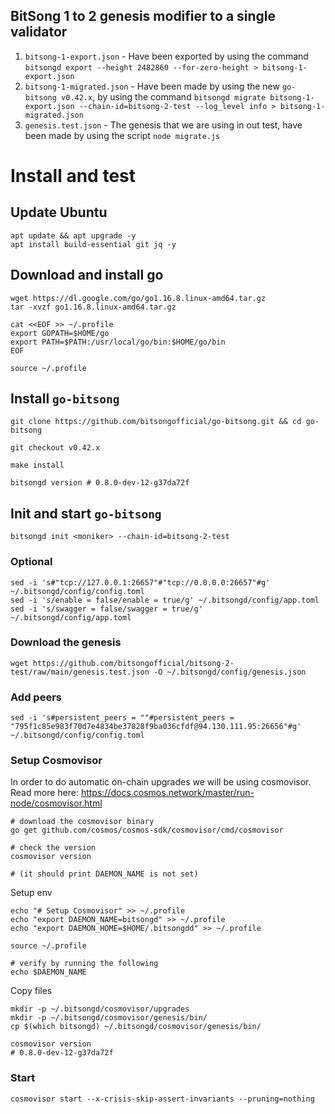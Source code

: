 ## BitSong 1 to 2 genesis modifier to a single validator

1. `bitsong-1-export.json` - Have been exported by using the command `bitsongd export --height 2482860 --for-zero-height > bitsong-1-export.json`
2. `bitsong-1-migrated.json` - Have been made by using the new `go-bitsong v0.42.x`, by using the command `bitsongd migrate bitsong-1-export.json --chain-id=bitsong-2-test --log_level info > bitsong-1-migrated.json`
3. `genesis.test.json` - The genesis that we are using in out test, have been made by using the script `node migrate.js`

# Install and test

## Update Ubuntu

```
apt update && apt upgrade -y
apt install build-essential git jq -y
```

## Download and install go

```
wget https://dl.google.com/go/go1.16.8.linux-amd64.tar.gz
tar -xvzf go1.16.8.linux-amd64.tar.gz

cat <<EOF >> ~/.profile
export GOPATH=$HOME/go
export PATH=$PATH:/usr/local/go/bin:$HOME/go/bin
EOF
```

```
source ~/.profile
```

## Install `go-bitsong`

```
git clone https://github.com/bitsongofficial/go-bitsong.git && cd go-bitsong

git checkout v0.42.x

make install

bitsongd version # 0.8.0-dev-12-g37da72f
```

## Init and start `go-bitsong`

```
bitsongd init <moniker> --chain-id=bitsong-2-test
```

### Optional

```
sed -i 's#"tcp://127.0.0.1:26657"#"tcp://0.0.0.0:26657"#g' ~/.bitsongd/config/config.toml
sed -i 's/enable = false/enable = true/g' ~/.bitsongd/config/app.toml
sed -i 's/swagger = false/swagger = true/g' ~/.bitsongd/config/app.toml
```

### Download the genesis

```
wget https://github.com/bitsongofficial/bitsong-2-test/raw/main/genesis.test.json -O ~/.bitsongd/config/genesis.json
```

### Add peers

```
sed -i 's#persistent_peers = ""#persistent_peers = "795f1c85e983f70d7e4834be37828f9ba036cfdf@94.130.111.95:26656"#g' ~/.bitsongd/config/config.toml
```

### Setup Cosmovisor

In order to do automatic on-chain upgrades we will be using cosmovisor. Read more here: https://docs.cosmos.network/master/run-node/cosmovisor.html

```
# download the cosmovisor binary
go get github.com/cosmos/cosmos-sdk/cosmovisor/cmd/cosmovisor

# check the version
cosmovisor version

# (it should print DAEMON_NAME is not set)
```

Setup env

```
echo "# Setup Cosmovisor" >> ~/.profile
echo "export DAEMON_NAME=bitsongd" >> ~/.profile
echo "export DAEMON_HOME=$HOME/.bitsongdd" >> ~/.profile
```

```
source ~/.profile

# verify by running the following
echo $DAEMON_NAME
```

Copy files

```
mkdir -p ~/.bitsongd/cosmovisor/upgrades
mkdir -p ~/.bitsongd/cosmovisor/genesis/bin/
cp $(which bitsongd) ~/.bitsongd/cosmovisor/genesis/bin/
```

```
cosmovisor version
# 0.8.0-dev-12-g37da72f
```

### Start

```
cosmovisor start --x-crisis-skip-assert-invariants --pruning=nothing
```
